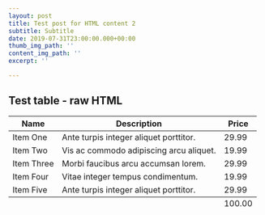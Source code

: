 ```yaml
---
layout: post
title: Test post for HTML content 2
subtitle: Subtitle
date: 2019-07-31T23:00:00.000+00:00
thumb_img_path: ''
content_img_path: ''
excerpt: ''

---
```

## Test table - raw HTML

<section>
<div class="table-wrapper">
                        <table>
                            <thead>
                                <tr>
                                    <th>Name</th>
                                    <th>Description</th>
                                    <th>Price</th>
                                </tr>
                            </thead>
                            <tbody>
                                <tr>
                                    <td>Item One</td>
                                    <td>Ante turpis integer aliquet porttitor.</td>
                                    <td>29.99</td>
                                </tr>
                                <tr>
                                    <td>Item Two</td>
                                    <td>Vis ac commodo adipiscing arcu aliquet.</td>
                                    <td>19.99</td>
                                </tr>
                                <tr>
                                    <td>Item Three</td>
                                    <td> Morbi faucibus arcu accumsan lorem.</td>
                                    <td>29.99</td>
                                </tr>
                                <tr>
                                    <td>Item Four</td>
                                    <td>Vitae integer tempus condimentum.</td>
                                    <td>19.99</td>
                                </tr>
                                <tr>
                                    <td>Item Five</td>
                                    <td>Ante turpis integer aliquet porttitor.</td>
                                    <td>29.99</td>
                                </tr>
                            </tbody>
                            <tfoot>
                                <tr>
                                    <td colspan="2"></td>
                                    <td>100.00</td>
                                </tr>
                            </tfoot>
                        </table>
                    </div>
</section>